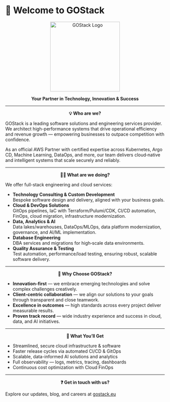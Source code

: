 # 👋 Welcome to GOStack

<p align="center">
  <a href="https://gostack.eu" target="_blank">
    <img src="https://gostack.eu/wp-content/themes/gostack/assets/images/logo.svg" alt="GOStack Logo" width="220"/>
  </a>
</p>

<p align="center"><strong>Your Partner in Technology, Innovation & Success</strong></p>

---

<p align="center"><strong>💡 Who are we?</strong></p>

GOStack is a leading software solutions and engineering services provider. We architect high-performance systems that drive operational efficiency and revenue growth — empowering businesses to outpace competition with confidence.

As an official AWS Partner with certified expertise across Kubernetes, Argo CD, Machine Learning, DataOps, and more, our team delivers cloud‑native and intelligent systems that scale securely and reliably.

---

<p align="center"><strong>🧑‍💻 What are we doing?</strong></p>

We offer full-stack engineering and cloud services:

- **Technology Consulting & Custom Development**  
  Bespoke software design and delivery, aligned with your business goals.
- **Cloud & DevOps Solutions**  
  GitOps pipelines, IaC with Terraform/Pulumi/CDK, CI/CD automation, FinOps, cloud migration, infrastructure modernization.
- **Data, Analytics & AI**  
  Data lakes/warehouses, DataOps/MLOps, data platform modernization, governance, and AI/ML implementation.
- **Database Engineering**  
  DBA services and migrations for high‑scale data environments.
- **Quality Assurance & Testing**  
  Test automation, performance/load testing, ensuring robust, scalable software delivery.

---

<p align="center"><strong>🤝 Why Choose GOStack?</strong></p>

- **Innovation-first** — we embrace emerging technologies and solve complex challenges creatively.  
- **Client-centric collaboration** — we align our solutions to your goals through transparent and close teamwork.  
- **Excellence in outcomes** — high standards across every project deliver measurable results.  
- **Proven track record** — wide industry experience and success in cloud, data, and AI initiatives.

---

<p align="center"><strong>📣 What You’ll Get</strong></p>

- Streamlined, secure cloud infrastructure & software  
- Faster release cycles via automated CI/CD & GitOps  
- Scalable, data-informed AI solutions and analytics  
- Full observability — logs, metrics, tracing, dashboards  
- Continuous cost optimization with Cloud FinOps

---

<p align="center"><strong>❓ Get in touch with us?</strong></p>

Explore our updates, blog, and careers at [gostack.eu](https://gostack.eu)
